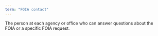 ```yaml
---
term: "FOIA contact"
---
```


The person at each agency or office who can answer questions about  the FOIA or a specific FOIA request.

